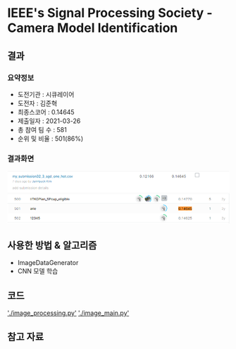 # IEEE's Signal Processing Society - Camera Model Identification
## 결과

### 요약정보

- 도전기관 : 시큐레이어
- 도전자 : 김준혁
- 최종스코어 : 0.14645 
- 제출일자 : 2021-03-26
- 총 참여 팀 수 : 581
- 순위 및 비율 : 501(86%)

### 결과화면
![img_score](./img/img_score.PNG)
![img_rank](./img/img_rank.PNG)

## 사용한 방법 & 알고리즘
- ImageDataGenerator
- CNN 모델 학습


## 코드
['./image_processing.py'](./image_processing.py)
['./image_main.py'](./image_main.py)


## 참고 자료
